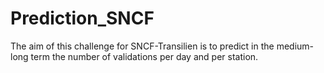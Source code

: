 # Prediction_SNCF
The aim of this challenge for SNCF-Transilien is to predict in the medium-long term the number of validations per day and per station.
